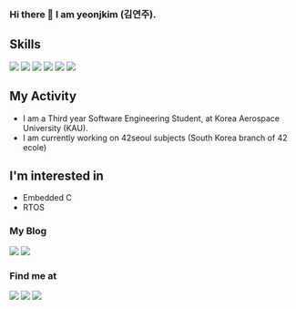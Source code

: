 ### Hi there 👋  I am yeonjkim (김연주).

## Skills
<a><img src="https://img.shields.io/badge/C-A8B9CC?style=flat-square&logo=C&logoColor=black"/></a>
<a><img src="https://img.shields.io/badge/C++-blue?style=flat-square&logo=cplusplus&logoColor=white"/></a>
<a><img src="https://img.shields.io/badge/Python-FFE873?style=flat-square&logo=Python&logoColor=306998"/></a>
<a><img src="https://img.shields.io/badge/VMBox-white?style=flat-square&logo=virtualbox&logoColor=black"/></a>
<a><img src="https://img.shields.io/badge/debian-white?style=flat-square&logo=debian&logoColor=d70a53"/></a>
<a><img src="https://img.shields.io/badge/RTOS-5dc863ff?style=flat-square&logo=&logoColor="/></a>
## My Activity
* I am a Third year Software Engineering Student, at Korea Aerospace University (KAU).
* I am currently working on 42seoul subjects (South Korea branch of 42 ecole)

## I'm interested in
* Embedded C
* RTOS

### My Blog
<a href="https://recondite-pelican-09b.notion.site/INTRODUCTION-fbfc1fa045cf4be59a4b310d4c05b1b5" target="_blank"><img src="https://img.shields.io/badge/Blog-000000?style=flag-square&logo=notion&logoColor=white"/></a>
<a href="https://velog.io/@yeunjoo121" target="_blank"><img src="https://img.shields.io/badge/Velog-20c997?style=flag-square&logo=velog&logoColor=white"/></a>

### Find me at  
<a href="https://profile.intra.42.fr/users/yeonjkim" target="_blank"><img src="https://img.shields.io/badge/42Seoul-000000?style=flat-square&logo=42&logoColor=white"/></a>
<a><img src="https://img.shields.io/badge/42.4.yeonjkim@gmail.com-EA4335?style=flat-square&logo=gmail&logoColor=white"/></a>
<a><img src="https://img.shields.io/badge/yeunjoo121@naver.com-03C75A?style=flat-square&logo=Naver&logoColor=white"/></a>
<br></br>
